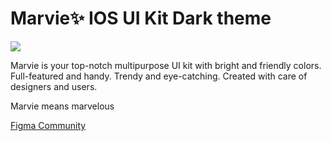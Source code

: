 # Marvie✨ IOS UI Kit Dark theme

![](https://s3-alpha.figma.com/hub/file/288263077/2c33864c-4d0e-4875-b2d4-f654c51e8c03-cover)

Marvie is your top-notch multipurpose UI kit with bright and friendly colors. Full-featured and handy. Trendy and eye-catching. Created with care of designers and users.

Marvie means marvelous

[Figma Community](https://www.figma.com/community/file/827876058453173134)
